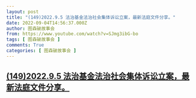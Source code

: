 ```yaml
---
layout: post
title: "(149)2022.9.5 法治基金法治社会集体诉讼立案，最新法庭文件分享。"
date: 2022-09-04T14:56:37.000Z
author: 图森破故事会
from: https://www.youtube.com/watch?v=SJmg3ibG-bo
tags: [ 图森破故事会 ]
comments: True
categories: [ 图森破故事会 ]
---
```

<!--1662303397000-->
[(149)2022.9.5 法治基金法治社会集体诉讼立案，最新法庭文件分享。](https://www.youtube.com/watch?v=SJmg3ibG-bo)
------

<div>

</div>
